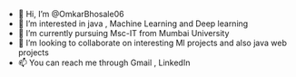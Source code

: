 - 👋 Hi, I’m @OmkarBhosale06
- 👀 I’m interested in java , Machine Learning and Deep learning
- 🌱 I’m currently pursuing Msc-IT from Mumbai University
- 💞️ I’m looking to collaborate on interesting Ml projects and also java web projects 
- 📫 You can reach me through Gmail , LinkedIn

<!---
OmkarBhosale06/OmkarBhosale06 is a ✨ special ✨ repository because its `README.md` (this file) appears on your GitHub profile.
You can click the Preview link to take a look at your changes.
--->
